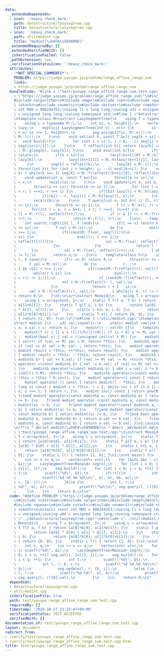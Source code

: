 ```yaml
---
data:
  _extendedDependsOn:
  - icon: ':heavy_check_mark:'
    path: datastructure/lazysegtree.cpp
    title: datastructure/lazysegtree.cpp
  - icon: ':heavy_check_mark:'
    path: util/modint.cpp
    title: "modint(\u56FA\u5B9AMOD)"
  _extendedRequiredBy: []
  _extendedVerifiedWith: []
  _isVerificationFailed: false
  _pathExtension: cpp
  _verificationStatusIcon: ':heavy_check_mark:'
  attributes:
    '*NOT_SPECIAL_COMMENTS*': ''
    PROBLEM: https://judge.yosupo.jp/problem/range_affine_range_sum
    links:
    - https://judge.yosupo.jp/problem/range_affine_range_sum
  bundledCode: "#line 1 \"test/yosupo_range_affine_range_sum.test.cpp\"\n#define PROBLEM\
    \ \"https://judge.yosupo.jp/problem/range_affine_range_sum\"\n#include <iostream>\n\
    #include <algorithm>\n#include <map>\n#include <set>\n#include <queue>\n#include\
    \ <stack>\n#include <numeric>\n#include <bitset>\n#include <cmath>\n\nstatic const\
    \ int MOD = 998244353;\nusing ll = long long;\nusing u32 = unsigned;\nusing u64\
    \ = unsigned long long;\nusing namespace std;\n#line 1 \"datastructure/lazysegtree.cpp\"\
    \ntemplate <class M>\nstruct LazySegmentTree{\n    using T = typename M::T;\n\
    \    using L = typename M::L;\n    int sz, n, height{};\n    vector<T> seg; vector<L>\
    \ lazy;\n    explicit LazySegmentTree(int n) : n(n) {\n        sz = 1; while(sz\
    \ < n) sz <<= 1, height++;\n        seg.assign(2*sz, M::e());\n        lazy.assign(2*sz,\
    \ M::l());\n    }\n\n    void set(int k, const T &x){ seg[k + sz] = x; }\n\n \
    \   void build(){\n        for (int i = sz-1; i > 0; --i) seg[i] = M::f(seg[i<<1],\
    \ seg[(i<<1)|1]);\n    }\n\n    T reflect(int k){ return lazy[k] == M::l() ? seg[k]\
    \ : M::g(seg[k], lazy[k]); }\n\n    void eval(int k){\n        if(lazy[k] == M::l())\
    \ return;\n        if(k < sz){\n            lazy[(k<<1)|0] = M::h(lazy[(k<<1)|0],\
    \ lazy[k]);\n            lazy[(k<<1)|1] = M::h(lazy[(k<<1)|1], lazy[k]);\n   \
    \     }\n        seg[k] = reflect(k);\n        lazy[k] = M::l();\n    }\n    void\
    \ thrust(int k){ for (int i = height; i; --i) eval(k>>i); }\n    void recalc(int\
    \ k) { while(k >>= 1) seg[k] = M::f(reflect((k<<1)|0), reflect((k<<1)|1));}\n\n\
    \    void update(int a, const T &x){\n        thrust(a += sz);\n        seg[a]\
    \ = x;\n        recalc(a);\n    }\n\n    void update(int a, int b, const L &x){\n\
    \        thrust(a += sz); thrust(b += sz-1);\n        for (int l = a, r = b+1;l\
    \ < r; l >>=1, r >>= 1) {\n            if(l&1) lazy[l] = M::h(lazy[l], x), l++;\n\
    \            if(r&1) --r, lazy[r] = M::h(lazy[r], x);\n        }\n        recalc(a);\n\
    \        recalc(b);\n    }\n\n    T query(int a, int b){ // [l, r)\n        thrust(a\
    \ += sz);\n        thrust(b += sz-1);\n        T ll = M::e(), rr = M::e();\n \
    \       for(int l = a, r = b+1; l < r; l >>=1, r>>=1) {\n            if (l & 1)\
    \ ll = M::f(ll, reflect(l++));\n            if (r & 1) rr = M::f(reflect(--r),\
    \ rr);\n        }\n        return M::f(ll, rr);\n    }\n\n    template<class F>\n\
    \    int search_right(int l, F cond){\n        if(l == n) return n;\n        thrust(l\
    \ += sz);\n        T val = M::e();\n        do {\n            while(!(l&1)) l\
    \ >>= 1;\n            if(!cond(M::f(val, seg[l]))){\n                while(l <\
    \ sz) {\n                    eval(l); l <<= 1;\n                    if (cond(M::f(val,\
    \ reflect(l)))){\n                        val = M::f(val, reflect(l++));\n   \
    \                 }\n                }\n                return l - sz;\n     \
    \       }\n            val = M::f(val, reflect(l++));\n        } while((l & -l)\
    \ != l);\n        return n;\n    }\n\n    template<class F>\n    int search_left(int\
    \ r, F cond){\n        if(r <= 0) return 0;\n        thrust((r += sz)-1);\n  \
    \      T val = M::e();\n        do {\n            r--;\n            while(r >\
    \ 1 && r&1) r >>= 1;\n            if(!cond(M::f(reflect(r), val))){\n        \
    \        while(r < sz) {\n                    eval(r);\n                    r\
    \ = ((r << 1)|1);\n                    if (cond(M::f(reflect(r), val))){\n   \
    \                     val = M::f(reflect(r--), val);\n                    }\n\
    \                }\n                return r + 1 - sz;\n            }\n      \
    \      val = M::f(reflect(r), val);\n        } while((r & -r) != r);\n       \
    \ return 0;\n    }\n};\n\n/*\nstruct Monoid{\n    using T = array<mint, 2>;\n\
    \    using L = array<mint, 2>;\n    static T f(T a, T b) { return {a[0]+b[0],\
    \ a[1]+b[1]}; }\n    static T g(T a, L b) {\n        return {a[0] * b[0] + a[1]\
    \ * b[1], a[1]};\n    }\n    static L h(L a, L b) {\n        return {a[0]*b[0],\
    \ a[1]*b[0]+b[1]};\n    }\n    static T e() { return {0, 0}; }\n    static L l()\
    \ { return {1, 0}; }\n};\n*/\n#line 1 \"util/modint.cpp\"\ntemplate <u32 M>\n\
    struct modint {\n    u32 val;\npublic:\n    static modint raw(int v) { modint\
    \ x; x.val = v; return x; }\n    modint() : val(0) {}\n    template <class T>\n\
    \    modint(T v) { ll x = (ll)(v%(ll)(M)); if (x < 0) x += M; val = u32(x); }\n\
    \    modint(bool v) { val = ((unsigned int)(v) % M); }\n    modint& operator++()\
    \ { val++; if (val == M) val = 0; return *this; }\n    modint& operator--() {\
    \ if (val == 0) val = M; val--; return *this; }\n    modint operator++(int) {\
    \ modint result = *this; ++*this; return result; }\n    modint operator--(int)\
    \ { modint result = *this; --*this; return result; }\n    modint& operator+=(const\
    \ modint& b) { val += b.val; if (val >= M) val -= M; return *this; }\n    modint&\
    \ operator-=(const modint& b) { val -= b.val; if (val >= M) val += M; return *this;\
    \ }\n    modint& operator*=(const modint& b) { u64 z = val; z *= b.val; val =\
    \ (u32)(z % M); return *this; }\n    modint& operator/=(const modint& b) { return\
    \ *this = *this * b.inv(); }\n    modint operator+() const { return *this; }\n\
    \    modint operator-() const { return modint() - *this; }\n    modint pow(long\
    \ long n) const { modint x = *this, r = 1; while (n) { if (n & 1) r *= x; x *=\
    \ x; n >>= 1; } return r; }\n    modint inv() const { return pow(M-2); }\n   \
    \ friend modint operator+(const modint& a, const modint& b) { return modint(a)\
    \ += b; }\n    friend modint operator-(const modint& a, const modint& b) { return\
    \ modint(a) -= b; }\n    friend modint operator*(const modint& a, const modint&\
    \ b) { return modint(a) *= b; }\n    friend modint operator/(const modint& a,\
    \ const modint& b) { return modint(a) /= b; }\n    friend bool operator==(const\
    \ modint& a, const modint& b) { return a.val == b.val; }\n    friend bool operator!=(const\
    \ modint& a, const modint& b) { return a.val != b.val; }\n};\nusing mint = modint<MOD>;\n\
    \n/**\n * @brief modint(\u56FA\u5B9AMOD)\n * @docs _md/modint.md\n */\n#line 19\
    \ \"test/yosupo_range_affine_range_sum.test.cpp\"\n\nstruct Monoid{\n    using\
    \ T = array<mint, 2>;\n    using L = array<mint, 2>;\n    static T f(T a, T b)\
    \ { return {a[0]+b[0], a[1]+b[1]}; }\n    static T g(T a, L b) {\n        return\
    \ {a[0] * b[0] + a[1] * b[1], a[1]};\n    }\n    static L h(L a, L b) {\n    \
    \    return {a[0]*b[0], a[1]*b[0]+b[1]};\n    }\n    static T e() { return {0,\
    \ 0}; }\n    static L l() { return {1, 0}; }\n};\nint main() {\n    int n, q;\n\
    \    cin >> n >> q;\n    vector<int> v(n);\n    for (auto &&i : v) scanf(\"%d\"\
    , &i);\n    LazySegmentTree<Monoid> seg(n);\n    for (int i = 0; i < n; ++i) seg.set(i,\
    \ {v[i], 1});\n    seg.build();\n    for (int i = 0; i < q; ++i) {\n        int\
    \ t;\n        scanf(\"%d\", &t);\n        if(!t){\n            int l, r, b, c;\n\
    \            scanf(\"%d %d %d %d\\n\", &l, &r, &b, &c);\n            seg.update(l,\
    \ r, {b, c});\n        }else {\n            int l, r;\n            scanf(\"%d\
    \ %d\", &l, &r);\n            printf(\"%d\\n\", seg.query(l, r)[0].val);\n   \
    \     }\n    }\n    return 0;\n}\n"
  code: "#define PROBLEM \"https://judge.yosupo.jp/problem/range_affine_range_sum\"\
    \n#include <iostream>\n#include <algorithm>\n#include <map>\n#include <set>\n\
    #include <queue>\n#include <stack>\n#include <numeric>\n#include <bitset>\n#include\
    \ <cmath>\n\nstatic const int MOD = 998244353;\nusing ll = long long;\nusing u32\
    \ = unsigned;\nusing u64 = unsigned long long;\nusing namespace std;\n#include\
    \ \"../datastructure/lazysegtree.cpp\"\n#include \"../util/modint.cpp\"\n\nstruct\
    \ Monoid{\n    using T = array<mint, 2>;\n    using L = array<mint, 2>;\n    static\
    \ T f(T a, T b) { return {a[0]+b[0], a[1]+b[1]}; }\n    static T g(T a, L b) {\n\
    \        return {a[0] * b[0] + a[1] * b[1], a[1]};\n    }\n    static L h(L a,\
    \ L b) {\n        return {a[0]*b[0], a[1]*b[0]+b[1]};\n    }\n    static T e()\
    \ { return {0, 0}; }\n    static L l() { return {1, 0}; }\n};\nint main() {\n\
    \    int n, q;\n    cin >> n >> q;\n    vector<int> v(n);\n    for (auto &&i :\
    \ v) scanf(\"%d\", &i);\n    LazySegmentTree<Monoid> seg(n);\n    for (int i =\
    \ 0; i < n; ++i) seg.set(i, {v[i], 1});\n    seg.build();\n    for (int i = 0;\
    \ i < q; ++i) {\n        int t;\n        scanf(\"%d\", &t);\n        if(!t){\n\
    \            int l, r, b, c;\n            scanf(\"%d %d %d %d\\n\", &l, &r, &b,\
    \ &c);\n            seg.update(l, r, {b, c});\n        }else {\n            int\
    \ l, r;\n            scanf(\"%d %d\", &l, &r);\n            printf(\"%d\\n\",\
    \ seg.query(l, r)[0].val);\n        }\n    }\n    return 0;\n}"
  dependsOn:
  - datastructure/lazysegtree.cpp
  - util/modint.cpp
  isVerificationFile: true
  path: test/yosupo_range_affine_range_sum.test.cpp
  requiredBy: []
  timestamp: '2020-10-27 21:25:47+09:00'
  verificationStatus: TEST_ACCEPTED
  verifiedWith: []
documentation_of: test/yosupo_range_affine_range_sum.test.cpp
layout: document
redirect_from:
- /verify/test/yosupo_range_affine_range_sum.test.cpp
- /verify/test/yosupo_range_affine_range_sum.test.cpp.html
title: test/yosupo_range_affine_range_sum.test.cpp
---
```

